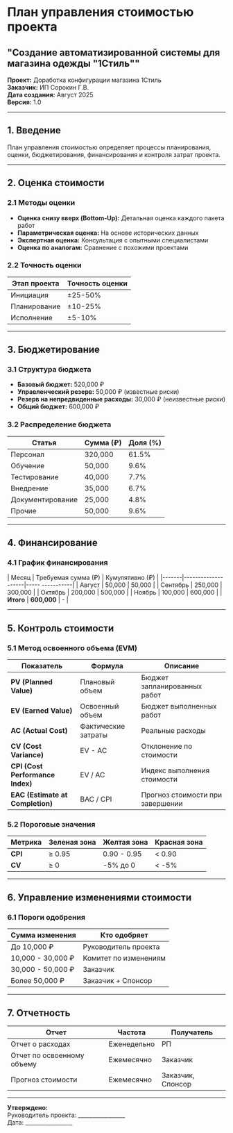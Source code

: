 # План управления стоимостью проекта
## "Создание автоматизированной системы для магазина одежды "1Стиль""

**Проект:** Доработка конфигурации магазина 1Стиль  
**Заказчик:** ИП Сорокин Г.В.  
**Дата создания:** Август 2025  
**Версия:** 1.0  

---

## 1. Введение

План управления стоимостью определяет процессы планирования, оценки, бюджетирования, финансирования и контроля затрат проекта.

---

## 2. Оценка стоимости

### 2.1 Методы оценки

- **Оценка снизу вверх (Bottom-Up):** Детальная оценка каждого пакета работ
- **Параметрическая оценка:** На основе исторических данных
- **Экспертная оценка:** Консультация с опытными специалистами
- **Оценка по аналогам:** Сравнение с похожими проектами

### 2.2 Точность оценки

<div class="table-wrapper">

| Этап проекта | Точность оценки |
|--------------|----------------|
| Инициация | ±25-50% |
| Планирование | ±10-25% |
| Исполнение | ±5-10% |

</div>

---

## 3. Бюджетирование

### 3.1 Структура бюджета

- **Базовый бюджет:** 520,000 ₽
- **Управленческий резерв:** 50,000 ₽ (известные риски)
- **Резерв на непредвиденные расходы:** 30,000 ₽ (неизвестные риски)
- **Общий бюджет:** 600,000 ₽

### 3.2 Распределение бюджета

<div class="table-wrapper">

| Статья | Сумма (₽) | Доля (%) |
|--------|-----------|----------|
| Персонал | 320,000 | 61.5% |
| Обучение | 50,000 | 9.6% |
| Тестирование | 40,000 | 7.7% |
| Внедрение | 35,000 | 6.7% |
| Документирование | 25,000 | 4.8% |
| Прочие | 50,000 | 9.6% |

</div>

---

## 4. Финансирование

### 4.1 График финансирования

<div class="table-wrapper">

| Месяц | Требуемая сумма (₽) | Кумулятивно (₽) |
|-------|--------------------|----- -----------|
| Август | 50,000 | 50,000 |
| Сентябрь | 250,000 | 300,000 |
| Октябрь | 200,000 | 500,000 |
| Ноябрь | 100,000 | 600,000 |
| **Итого** | **600,000** | - |

</div>

---

## 5. Контроль стоимости

### 5.1 Метод освоенного объема (EVM)

<div class="table-wrapper">

| Показатель | Формула | Описание |
|------------|---------|----------|
| **PV (Planned Value)** | Плановый объем | Бюджет запланированных работ |
| **EV (Earned Value)** | Освоенный объем | Бюджет выполненных работ |
| **AC (Actual Cost)** | Фактические затраты | Реальные расходы |
| **CV (Cost Variance)** | EV - AC | Отклонение по стоимости |
| **CPI (Cost Performance Index)** | EV / AC | Индекс выполнения стоимости |
| **EAC (Estimate at Completion)** | BAC / CPI | Прогноз стоимости при завершении |

</div>

### 5.2 Пороговые значения

<div class="table-wrapper">

| Метрика | Зеленая зона | Желтая зона | Красная зона |
|---------|--------------|-------------|--------------|
| **CPI** | ≥ 0.95 | 0.90 - 0.95 | < 0.90 |
| **CV** | ≥ 0 | -5% до 0 | < -5% |

</div>

---

## 6. Управление изменениями стоимости

### 6.1 Пороги одобрения

<div class="table-wrapper">

| Сумма изменения | Кто одобряет |
|-----------------|--------------|
| До 10,000 ₽ | Руководитель проекта |
| 10,000 - 30,000 ₽ | Комитет по изменениям |
| 30,000 - 50,000 ₽ | Заказчик |
| Более 50,000 ₽ | Заказчик + Спонсор |

</div>

---

## 7. Отчетность

<div class="table-wrapper">

| Отчет | Частота | Получатель |
|-------|---------|------------|
| Отчет о расходах | Еженедельно | РП |
| Отчет по освоенному объему | Ежемесячно | Заказчик |
| Прогноз стоимости | Ежемесячно | Заказчик, Спонсор |

</div>

---

**Утверждено:**  
Руководитель проекта: _________________  
Дата: _________________